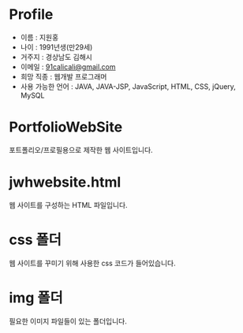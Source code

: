 # Profile
- 이름 : 지원홍
- 나이 : 1991년생(만29세)
- 거주지 : 경상남도 김해시
- 이메일 : 91calicali@gmail.com
- 희망 직종 : 웹개발 프로그래머
- 사용 가능한 언어 : JAVA, JAVA-JSP, JavaScript, HTML, CSS, jQuery, MySQL

# PortfolioWebSite
포트폴리오/프로필용으로 제작한 웹 사이트입니다. 

# jwhwebsite.html
웹 사이트를 구성하는 HTML 파일입니다.

# css 폴더
웹 사이트를 꾸미기 위해 사용한 css 코드가 들어있습니다.

# img 폴더
필요한 이미지 파일들이 있는 폴더입니다.
